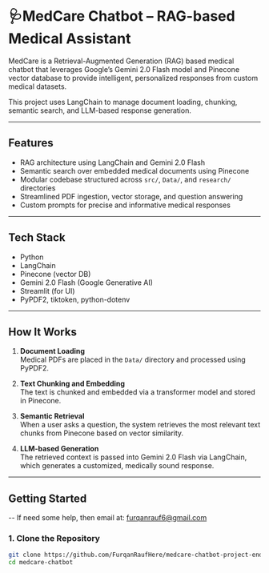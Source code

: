 # 🩺MedCare Chatbot – RAG-based Medical Assistant

MedCare is a Retrieval-Augmented Generation (RAG) based medical chatbot that leverages Google’s Gemini 2.0 Flash model and Pinecone vector database to provide intelligent, personalized responses from custom medical datasets.

This project uses LangChain to manage document loading, chunking, semantic search, and LLM-based response generation.

---

## Features

- RAG architecture using LangChain and Gemini 2.0 Flash
- Semantic search over embedded medical documents using Pinecone
- Modular codebase structured across `src/`, `Data/`, and `research/` directories
- Streamlined PDF ingestion, vector storage, and question answering
- Custom prompts for precise and informative medical responses

---

## Tech Stack

- Python
- LangChain
- Pinecone (vector DB)
- Gemini 2.0 Flash (Google Generative AI)
- Streamlit (for UI)
- PyPDF2, tiktoken, python-dotenv

---

## How It Works

1. **Document Loading**  
   Medical PDFs are placed in the `Data/` directory and processed using PyPDF2.

2. **Text Chunking and Embedding**  
   The text is chunked and embedded via a transformer model and stored in Pinecone.

3. **Semantic Retrieval**  
   When a user asks a question, the system retrieves the most relevant text chunks from Pinecone based on vector similarity.

4. **LLM-based Generation**  
   The retrieved context is passed into Gemini 2.0 Flash via LangChain, which generates a customized, medically sound response.

---

## Getting Started
-- If need some help, then email at: furqanrauf6@gmail.com

### 1. Clone the Repository

```bash
git clone https://github.com/FurqanRaufHere/medcare-chatbot-project-end-to-end.git
cd medcare-chatbot

